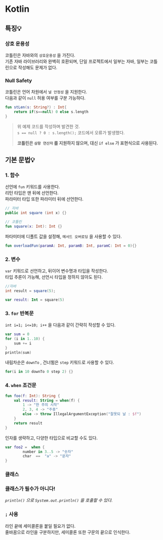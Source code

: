 # Kotlin

## 특징💡

### 상호 운용성

코틀린은 자바와의 `상호운용성` 을 가진다.  
기존 자바 라이브러리와 완벽히 호환되며, 단일 프로젝트에서 일부는 자바, 일부는 코틀린으로 작성해도 문제가 없다.  

### Null Safety

코틀린은 언어 차원에서 `널 안정성` 을 지원한다.   
다음과 같이 `null` 허용 여부를 구분 가능하다.

```kotlin
fun stLen(s: String?) : Int{
    return if(s==null) 0 else s.length
}
```
> 위 예제 코드를 작성하며 발견한 것.  
> `s == null ? 0 : s.length();` 코드에서 오류가 발생했다.  
>   
> **코틀린은 `삼항 연산자` 를 지원하지 않으며, 대신 `if else` 가 표현식으로 사용된다.**


## 기본 문법💡

### 1. 함수
선언에 `fun` 키워드를 사용한다.  
리턴 타입은 맨 뒤에 선언한다.  
파라미터 타입 또한 파라미터 뒤에 선언한다.

```java
// 자바
public int square (int x) {}
```
```kotlin
// 코틀린
fun square(x: Int): Int {}
```

파타미터에 디폴트 값을 설정해, `메서드 오버로딩` 을 사용할 수 있다.
```kotlin
fun overloadFun(paramA: Int, paramB: Int, paramC: Int = 0){}
```

###  2. 변수
`var` 키워드로 선언하고, 뒤이어 변수명과 타입을 작성한다.  
타입 추론이 가능해, 선언시 타입을 정하지 않아도 된다.

```java
//자바
int result = square(5);
```
```kotlin
var result: Int = square(5)
```

### 3. `for` 반복문

`int i=1; i<=10; i++` 을 다음과 같이 간략히 작성할 수 있다.

```kotlin
var sum = 0
for (i in 1..10) {
    sum += i
}
println(sum)
```

내림차순은 `downTo` , 건너뜀은 `step` 키워드로 사용할 수 있다.
```kotlin
for(i in 10 downTo 0 step 2) {}
```

### 4. `when` 조건문  
```kotlin
fun foo(f: Int): String {
    val result: String = when(f) {
        1 -> "한 주의 시작"
        2, 3, 4 -> "주중"
        else -> throw IllegalArgumentException("잘못되 날 : $f")
    }
    return result
}
```

인자를 생략하고, 다양한 타입으로 비교할 수도 있다.
```kotlin
var foo2 =  when {
        number in 3..5 -> "숫자"
        char  ==  "a" -> "문자"
}
```

### 클래스
### **클래스가 필수가 아니다!**  

*`println()` 으로 `System.out.println()` 을 호출할 수 있다.*

### `;` 사용

라인 끝에 세미콜론을 붙일 필요가 없다.  
줄바꿈으로 라인을 구분하지만, 세미콜론 또한 구문의 끝으로 인식한다.





